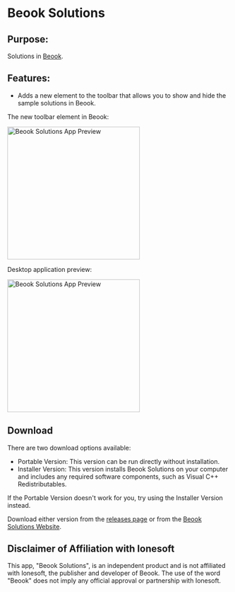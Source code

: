 ﻿# Beook Solutions

## Purpose:
Solutions in [Beook](https://beook.ch/).

## Features:
- Adds a new element to the toolbar that allows you to show and hide the sample solutions in Beook.

The new toolbar element in Beook:

<img src="https://github.com/user-attachments/assets/964571fb-3ec6-4215-aac7-8c4b839f7463" alt="Beook Solutions App Preview" width="300" />

Desktop application preview:

<img src="https://github.com/user-attachments/assets/d2fca192-b860-4bc8-9168-1285943dec6e" alt="Beook Solutions App Preview" width="300" />


## Download

There are two download options available:

- Portable Version: This version can be run directly without installation.
- Installer Version: This version installs Beook Solutions on your computer and includes any required software components, such as Visual C++ Redistributables.
  
If the Portable Version doesn't work for you, try using the Installer Version instead.

Download either version from the [releases page](https://github.com/marekvonrogall/BeookSolutions/releases) or from the [Beook Solutions Website](https://marekvonrogall.github.io/BeookSolutions/).

## Disclaimer of Affiliation with Ionesoft
This app, "Beook Solutions", is an independent product and is not affiliated with Ionesoft, the publisher and developer of Beook. The use of the word "Beook" does not imply any official approval or partnership with Ionesoft.
